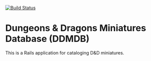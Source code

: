 [![Build Status](https://travis-ci.org/spilth/ddmdb.png?branch=master)](https://travis-ci.org/spilth/ddmdb)

# Dungeons & Dragons Miniatures Database (DDMDB)

This is a Rails application for cataloging D&D miniatures.

